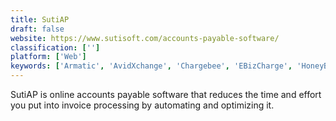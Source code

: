 ```yaml
---
title: SutiAP
draft: false 
website: https://www.sutisoft.com/accounts-payable-software/
classification: ['']
platform: ['Web']
keywords: ['Armatic', 'AvidXchange', 'Chargebee', 'EBizCharge', 'HoneyBook', 'Intacct', 'MoonClerk', 'NetSuite', 'Odoo', 'PayJunction', 'Payment Depot', 'Profituity', 'Recurly', 'Sage 50cloud', 'Stripe', 'ZarMoney', 'Zoho Subscriptions', 'fusebill']
---
```

SutiAP is online accounts payable software that reduces the time and effort you put into invoice processing by automating and optimizing it.